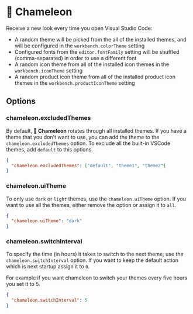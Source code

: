 # 🦎 Chameleon

Receive a new look every time you open Visual Studio Code:

- A random theme will be picked from the all of the installed themes, and will be configured in the `workbench.colorTheme` setting
- Configured fonts from the `editor.fontFamily` setting will be shuffled (comma-separated) in order to use a different font
- A random icon theme from all of the installed icon themes in the `workbench.iconTheme` setting
- A random product icon theme from all of the installed product icon themes in the `workbench.productIconTheme` setting

## Options

### chameleon.excludedThemes

By default, **🦎 Chameleon** rotates through all installed themes.
If you have a theme that you don't want to use, you can add the theme to the `chameleon.excludedThemes` option. To exclude all the built-in VSCode themes, add `default` to this options.

```json
{
  "chameleon.excludedThemes": ["default", "theme1", "theme2"]
}
```

### chameleon.uiTheme

To only use `dark` or `light` themes, use the `chameleon.uiTheme` option.
If you want to use all the themes, either remove the option or assign it to `all`.

```json
{
  "chameleon.uiTheme": "dark"
}
```

### chameleon.switchInterval
To specify the time (in hours) it takes to switch to the next theme, use the `chameleon.switchInterval` option.
If you want to keep the default action which is next startup assign it to `0`.


For example if you want chameleon to switch your themes every five hours you set it to 5.

```json
{
  "chameleon.switchInterval": 5
}
```
